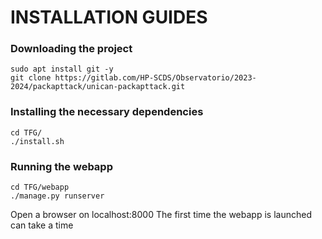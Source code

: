 # INSTALLATION GUIDES


### Downloading the project
`sudo apt install git -y`  
`git clone https://gitlab.com/HP-SCDS/Observatorio/2023-2024/packapttack/unican-packapttack.git`

### Installing the necessary dependencies
`cd TFG/`  
`./install.sh`


### Running the webapp
`cd TFG/webapp`  
`./manage.py runserver`

Open a browser on localhost:8000
The first time the webapp is launched can take a time